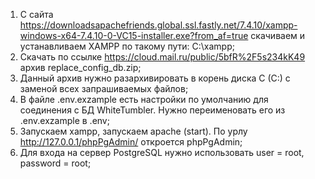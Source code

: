 1) С сайта https://downloadsapachefriends.global.ssl.fastly.net/7.4.10/xampp-windows-x64-7.4.10-0-VC15-installer.exe?from_af=true скачиваем и устанавливаем XAMPP по такому пути: C:\xampp;
2) Скачать по ссылке https://cloud.mail.ru/public/5bfR%2F5s234kK49 архив replace_config_db.zip;
3) Данный архив нужно разархивировать в корень диска С (С:\) с заменой всех запрашиваемых файлов;
4) В файле .env.exzample есть настройки по умолчанию для соединения с БД WhiteTumbler. Нужно переименовать его из .env.exzample в .env;
5) Запускаем xampp, запускаем apache (start). По урлу http://127.0.0.1/phpPgAdmin/ откроется phpPgAdmin;
6) Для входа на сервер PostgreSQL нужно использовать user = root, password = root;